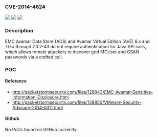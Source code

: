 ### [CVE-2014-4624](https://cve.mitre.org/cgi-bin/cvename.cgi?name=CVE-2014-4624)
![](https://img.shields.io/static/v1?label=Product&message=n%2Fa&color=blue)
![](https://img.shields.io/static/v1?label=Version&message=n%2Fa&color=blue)
![](https://img.shields.io/static/v1?label=Vulnerability&message=n%2Fa&color=brighgreen)

### Description

EMC Avamar Data Store (ADS) and Avamar Virtual Edition (AVE) 6.x and 7.0.x through 7.0.2-43 do not require authentication for Java API calls, which allows remote attackers to discover grid MCUser and GSAN passwords via a crafted call.

### POC

#### Reference
- http://packetstormsecurity.com/files/128843/EMC-Avamar-Sensitive-Information-Disclosure.html
- http://packetstormsecurity.com/files/128850/VMware-Security-Advisory-2014-0011.html

#### Github
No PoCs found on GitHub currently.


